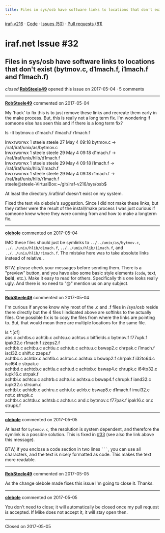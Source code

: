 ```yaml
---
title: Files in sys/osb have software links to locations that don't exist (bytmov.c, d1mach.f, i1mach.f and f1mach.f) #32
---
```


[iraf-v216](/iraf-v216) · [Code](https://github.com/iraf-community/iraf/tree/iraf-v216) · [Issues (50)](/iraf-v216/issues) · [Pull requests (81)](/iraf-v216/issues/pulls)

# iraf.net Issue #32
## Files in sys/osb have software links to locations that don't exist (bytmov.c, d1mach.f, i1mach.f and f1mach.f)
*closed* **[RobSteele49](https://github.com/RobSteele49)** opened this issue on 2017-05-04 · 5 comments

- - - -

**[RobSteele49](https://github.com/RobSteele49)** commented on 2017-05-04

My 'hack' to fix this is to just remove these links and recreate them early in the make process. But, this is really not a long term fix. I'm wondering if someone else has seen this and  if there is a long term fix?  
  
ls -lt bytmov.c d1mach.f i1mach.f r1mach.f   
  
lrwxrwxrwx 1 steele steele 27 May  4 09:18 bytmov.c -> /iraf/iraf/unix/as/bytmov.c  
lrwxrwxrwx 1 steele steele 29 May  4 09:18 d1mach.f -> /iraf/iraf/unix/hlib/d1mach.f  
lrwxrwxrwx 1 steele steele 29 May  4 09:18 i1mach.f -> /iraf/iraf/unix/hlib/i1mach.f  
lrwxrwxrwx 1 steele steele 29 May  4 09:18 r1mach.f -> /iraf/iraf/unix/hlib/r1mach.f  
steele@steele-VirtualBox:~/git/iraf-v216/sys/osb$   
  
At least the directory /iraf/iraf doesn't exist on my system.  
  
Fixed the text via olebole's suggestion. Since I did not make these links, but they rather were the result of the install/make process I was just curious if someone knew where they were coming from and how to make a longterm fix.
- - - -

**[olebole](https://github.com/olebole)** commented on 2017-05-04

IMO these files should just be symlinks to `../../unix/as/bytmov.c`, `../../unix/hlib/d1mach.f`, `../../unix/hlib/i1mach.f`, and `../../unix/hlib/r1mach.f`. The mistake here was to take absolute links instead of relative..  
  
  
BTW, please check your messages before sending them. There is a "preview" button, and you have also some basic style elements (`code`, text, __bold__, etc.). Make it easy to read for others. Specifically this one looks really ugly. And there is no need to "@" mention us on any subject.
- - - -

**[RobSteele49](https://github.com/RobSteele49)** commented on 2017-05-04

I'm curious if anyone know why most of the .c and .f files in /sys/osb reside there directly but the 4 files I indicated above are softlnks to the actually files. One possible  fix is to copy the files from where the links are pointing to. But, that would mean there are multiple locations for the same file.  
  
ls *.[cf]  
abs.c     achtbs.c  achtib.c  achtsu.c  achtus.c  bitfields.c  bytmov.f  f77upk.f   ipak32.c  r1mach.f  zzeps2.f  
achtbb.c  achtbu.c  achtiu.c  achtub.c  achtuu.c  bswap2.c     chrpak.c  i1mach.f   iscl32.c  shift.c   zzeps.f  
achtbc.c  achtbx.c  achtlb.c  achtuc.c  achtux.c  bswap2.f     chrpak.f  i32to64.c  iscl64.c  strpak.c  
achtbd.c  achtcb.c  achtlu.c  achtud.c  achtxb.c  bswap4.c     chrupk.c  i64to32.c  iupk16.c  strpak.f  
achtbi.c  achtcu.c  achtrb.c  achtui.c  achtxu.c  bswap4.f     chrupk.f  iand32.c   iupk32.c  strsum.c  
achtbl.c  achtdb.c  achtru.c  achtul.c  aclrb.c   bswap8.c     d1mach.f  imul32.c   not.c     strupk.c  
achtbr.c  achtdu.c  achtsb.c  achtur.c  and.c     bytmov.c     f77pak.f  ipak16.c   or.c      strupk.f
- - - -

**[olebole](https://github.com/olebole)** commented on 2017-05-05

At least for `bytemov.c`, the resolution is system dependent, and therefore the symlink is a possible solution. This is fixed in [#33](https://iraf-community.github.io/iraf-v216/issues/33) (see also the link above this message).  
  
BTW, if you enclose a code section in two lines  ` ``` `, you can use all characters, and the text is nicely formatted as code. This makes the text more readable.
- - - -

**[RobSteele49](https://github.com/RobSteele49)** commented on 2017-05-05

As the change olebole made fixes this issue I'm going to close it. Thanks.
- - - -

**[olebole](https://github.com/olebole)** commented on 2017-05-05

You don't need to close; it will automatically be closed once my pull request is accepted. If Mike does not accept it, it will stay open then.

- - - -

Closed on 2017-05-05
